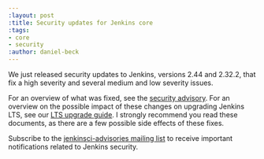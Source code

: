 ```yaml
---
:layout: post
:title: Security updates for Jenkins core
:tags:
- core
- security
:author: daniel-beck
---
```

We just released security updates to Jenkins, versions 2.44 and 2.32.2, that fix a high severity and several medium and low severity issues.

For an overview of what was fixed, see the [security advisory](https://wiki.jenkins-ci.org/display/SECURITY/Jenkins+Security+Advisory+2017-02-01).
For an overview on the possible impact of these changes on upgrading Jenkins LTS, see our [LTS upgrade guide](https://jenkins.io/doc/upgrade-guide/2.32/#upgrading-to-jenkins-lts-2-32-2).
I strongly recommend you read these documents, as there are a few possible side effects of these fixes.

Subscribe to the [jenkinsci-advisories mailing list](/content/mailing-lists) to receive important notifications related to Jenkins security.
